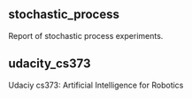 ## stochastic_process
Report of stochastic process experiments.

## udacity_cs373
Udaciy cs373: Artificial Intelligence for Robotics
